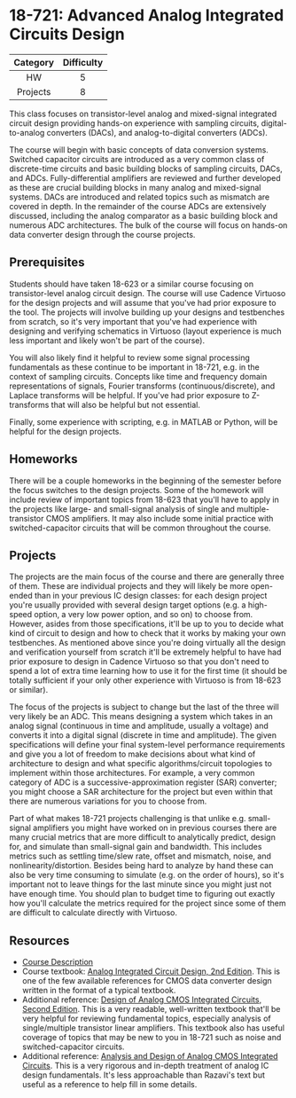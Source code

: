 # 18-721: Advanced Analog Integrated Circuits Design

| Category | Difficulty |
|:-:       | :-:        |
| HW       | 5          |
| Projects | 8          |

This class focuses on transistor-level analog and mixed-signal integrated circuit design providing hands-on experience with sampling circuits, digital-to-analog converters (DACs), and analog-to-digital converters (ADCs). 

The course will begin with basic concepts of data conversion systems. Switched capacitor circuits are introduced as a very common class of discrete-time circuits and basic building blocks of sampling circuits, DACs, and ADCs. Fully-differential amplifiers are reviewed and further developed as these are crucial building blocks in many analog and mixed-signal systems. DACs are introduced and related topics such as mismatch are covered in depth. In the remainder of the course ADCs are extensively discussed, including the analog comparator as a basic building block and numerous ADC architectures. The bulk of the course will focus on hands-on data converter design through the course projects.


## Prerequisites

Students should have taken 18-623 or a similar course focusing on transistor-level analog circuit design. The course will use Cadence Virtuoso for the design projects and will assume that you've had prior exposure to the tool. The projects will involve building up your designs and testbenches from scratch, so it's very important that you've had experience with designing and verifying schematics in Virtuoso (layout experience is much less important and likely won't be part of the course). 

You will also likely find it helpful to review some signal processing fundamentals as these continue to be important in 18-721, e.g. in the context of sampling circuits. Concepts like time and frequency domain representations of signals, Fourier transforms (continuous/discrete), and Laplace transforms will be helpful. If you've had prior exposure to Z-transforms that will also be helpful but not essential.

Finally, some experience with scripting, e.g. in MATLAB or Python, will be helpful for the design projects. 

## Homeworks

There will be a couple homeworks in the beginning of the semester before the focus switches to the design projects. Some of the homework will include review of important topics from 18-623 that you'll have to apply in the projects like large- and small-signal analysis of single and multiple-transistor CMOS amplifiers. It may also include some initial practice with switched-capacitor circuits that will be common throughout the course.

## Projects

The projects are the main focus of the course and there are generally three of them. These are individual projects and they will likely be more open-ended than in your previous IC design classes: for each design project you're usually provided with several design target options (e.g. a high-speed option, a very low power option, and so on) to choose from. However, asides from those specifications, it'll be up to you to decide what kind of circuit to design and how to check that it works by making your own testbenches. As mentioned above since you're doing virtually all the design and verification yourself from scratch it'll be extremely helpful to have had prior exposure to design in Cadence Virtuoso so that you don't need to spend a lot of extra time learning how to use it for the first time (it should be totally sufficient if your only other experience with Virtuoso is from 18-623 or similar).

The focus of the projects is subject to change but the last of the three will very likely be an ADC. This means designing a system which takes in an analog signal (continuous in time and amplitude, usually a voltage) and converts it into a digital signal (discrete in time and amplitude). The given specifications will define your final system-level performance requirements and give you a lot of freedom to make decisions about what kind of architecture to design and what specific algorithms/circuit topologies to implement within those architectures. For example, a very common category of ADC is a successive-approximation register (SAR) converter; you might choose a SAR architecture for the project but even within that there are numerous variations for you to choose from. 

Part of what makes 18-721 projects challenging is that unlike e.g. small-signal amplifiers you might have worked on in previous courses there are many crucial metrics that are more difficult to analytically predict, design for, and simulate than small-signal gain and bandwidth. This includes metrics such as settling time/slew rate, offset and mismatch, noise, and nonlinearity/distortion. Besides being hard to analyze by hand these can also be very time consuming to simulate (e.g. on the order of hours), so it's important not to leave things for the last minute since you might just not have enough time. You should plan to budget time to figuring out exactly how you'll calculate the metrics required for the project since some of them are difficult to calculate directly with Virtuoso. 

## Resources 

- [Course Description](https://courses.ece.cmu.edu/18721)
- Course textbook: [Analog Integrated Circuit Design, 2nd Edition](https://books.google.com/books/about/Analog_Integrated_Circuit_Design_2nd_Edi.html?id=GeobAAAAQBAJ). This is one of the few available references for CMOS data converter design written in the format of a typical textbook.
- Additional reference: [Design of Analog CMOS Integrated Circuits, Second Edition](https://books.google.com/books?id=e-zNoQEACAAJ). This is a very readable, well-written textbook that'll be very helpful for reviewing fundamental topics, especially analysis of single/multiple transistor linear amplifiers. This textbook also has useful coverage of topics that may be new to you in 18-721 such as noise and switched-capacitor circuits.
- Additional reference: [Analysis and Design of Analog CMOS Integrated Circuits](https://books.google.com/books/about/Analysis_and_Design_of_Analog_Integrated.html?id=VBB4QAAACAAJ). This is a very rigorous and in-depth treatment of analog IC design fundamentals. It's less approachable than Razavi's text but useful as a reference to help fill in some details. 
